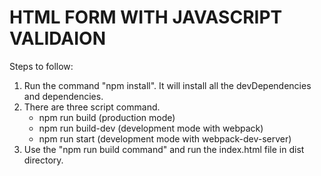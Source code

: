 # HTML FORM WITH JAVASCRIPT VALIDAION

Steps to follow:

1. Run the command "npm install". It will install all the devDependencies and dependencies.
2. There are three script command.
    * npm run build (production mode)
    * npm run build-dev (development mode with webpack)
    * npm run start (development mode with webpack-dev-server)
3. Use the "npm run build command" and run the index.html file in dist directory.